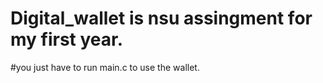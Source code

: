 # Digital_wallet is nsu assingment for my first year.

#you just have to run main.c to use the wallet.

